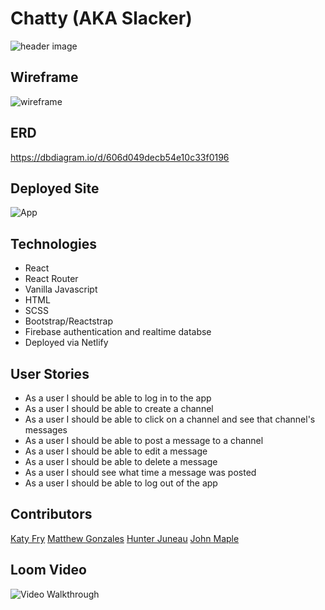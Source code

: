 # Chatty (AKA Slacker)
![header image](https://i.imgur.com/xlPFw89.png)
## Wireframe
![wireframe](https://i.imgur.com/uUa7vMT.png)
## ERD
https://dbdiagram.io/d/606d049decb54e10c33f0196

## Deployed Site
![App](https://team-project-chatty.netlify.app/)

## Technologies
- React
- React Router
- Vanilla Javascript
- HTML
- SCSS
- Bootstrap/Reactstrap
- Firebase authentication and realtime databse
- Deployed via Netlify

## User Stories
- As a user I should be able to log in to the app
- As a user I should be able to create a channel
- As a user I should be able to click on a channel and see that channel's messages
- As a user I should be able to post a message to a channel
- As a user I should be able to edit a message
- As a user I should be able to delete a message
- As a user I should see what time a message was posted
- As a user I should be able to log out of the app

## Contributors 
[Katy Fry](https://github.com/katherinevfry)
[Matthew Gonzales](https://github.com/GonzalesMatthew)
[Hunter Juneau](https://github.com/HunterJuneau)
[John Maple](https://github.com/Greenfin17)

## Loom Video
![Video Walkthrough](https://www.loom.com/share/8593b3fcbce645849917c64d3e17e6be)
